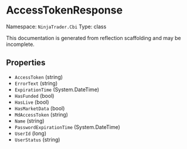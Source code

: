 # AccessTokenResponse

Namespace: `NinjaTrader.Cbi`
Type: class

This documentation is generated from reflection scaffolding and may be incomplete.

## Properties
- `AccessToken` (string)
- `ErrorText` (string)
- `ExpirationTime` (System.DateTime)
- `HasFunded` (bool)
- `HasLive` (bool)
- `HasMarketData` (bool)
- `MdAccessToken` (string)
- `Name` (string)
- `PasswordExpirationTime` (System.DateTime)
- `UserId` (long)
- `UserStatus` (string)
